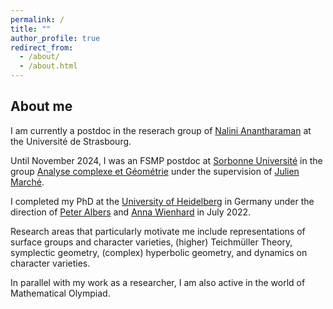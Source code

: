 ```yaml
---
permalink: /
title: ""
author_profile: true
redirect_from: 
  - /about/
  - /about.html
---
```


## About me

I am currently a postdoc in the reserach group of [Nalini Anantharaman](https://irma.math.unistra.fr/~anantharaman/) at the Université de Strasbourg.

Until November 2024, I was an FSMP postdoc at [Sorbonne Université](https://www.sorbonne-universite.fr/en) in the group [Analyse complexe et Géométrie](https://www.imj-prg.fr/acg/) under the supervision of [Julien Marché](https://webusers.imj-prg.fr/~julien.marche/).

I completed my PhD at the [University of Heidelberg](https://www.uni-heidelberg.de/) in Germany under the direction of [Peter Albers](https://www.mathi.uni-heidelberg.de/~palbers/) and [Anna Wienhard](https://www.mathi.uni-heidelberg.de/~wienhard/) in July 2022.

Research areas that particularly motivate me include representations of surface groups and character varieties, (higher) Teichmüller Theory, symplectic geometry, (complex)
hyperbolic geometry, and dynamics on character varieties.

In parallel with my work as a researcher, I am also active in the world of Mathematical Olympiad.
